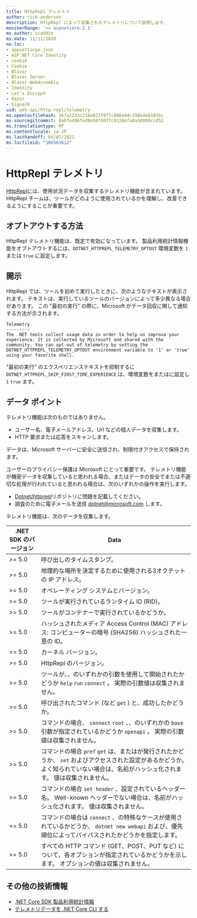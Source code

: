 ```yaml
---
title: HttpRepl テレメトリ
author: rick-anderson
description: HttpRepl によって収集されたテレメトリについて説明します。
monikerRange: '>= aspnetcore-2.1'
ms.author: scaddie
ms.date: 11/11/2020
no-loc:
- appsettings.json
- ASP.NET Core Identity
- cookie
- Cookie
- Blazor
- Blazor Server
- Blazor WebAssembly
- Identity
- Let's Encrypt
- Razor
- SignalR
uid: web-api/http-repl/telemetry
ms.openlocfilehash: 267a1233c216e823f6ffc086e94c198b4eb103bc
ms.sourcegitcommit: 0abfe496fed8e9470037c8128efa8a50069ccd52
ms.translationtype: MT
ms.contentlocale: ja-JP
ms.lasthandoff: 04/07/2021
ms.locfileid: "106563612"
---
```

# <a name="httprepl-telemetry"></a>HttpRepl テレメトリ

[HttpRepl](xref:web-api/http-repl)には、使用状況データを収集するテレメトリ機能が含まれています。 HttpRepl チームは、ツールがどのように使用されているかを理解し、改善できるようにすることが重要です。

## <a name="how-to-opt-out"></a>オプトアウトする方法

HttpRepl テレメトリ機能は、既定で有効になっています。 製品利用統計情報機能をオプトアウトするには、`DOTNET_HTTPREPL_TELEMETRY_OPTOUT` 環境変数を `1` または `true` に設定します。

## <a name="disclosure"></a>開示

HttpRepl では、ツールを初めて実行したときに、次のようなテキストが表示されます。 テキストは、実行しているツールのバージョンによって多少異なる場合があります。 この "最初の実行" の際に、Microsoft がデータ回収に関して通知する方法が示されます。

```console
Telemetry
---------
The .NET tools collect usage data in order to help us improve your experience. It is collected by Microsoft and shared with the community. You can opt-out of telemetry by setting the DOTNET_HTTPREPL_TELEMETRY_OPTOUT environment variable to '1' or 'true' using your favorite shell.
```

"最初の実行" のエクスペリエンステキストを抑制するに `DOTNET_HTTPREPL_SKIP_FIRST_TIME_EXPERIENCE` は、環境変数をまたはに設定し `1` `true` ます。

## <a name="data-points"></a>データ ポイント

テレメトリ機能は次のものではありません。

* ユーザー名、電子メールアドレス、Url などの個人データを収集します。
* HTTP 要求または応答をスキャンします。

データは、Microsoft サーバーに安全に送信され、制限付きアクセスで保持されます。

ユーザーのプライバシー保護は Microsoft にとって重要です。 テレメトリ機能が機密データを収集していると思われる場合、またはデータの安全でまたは不適切な処理が行われていると思われる場合は、次のいずれかの操作を実行します。

* [Dotnet/httprepl](https://github.com/dotnet/httprepl/issues)リポジトリに問題を記載してください。
* 調査のために電子メールを送信 [dotnet@microsoft.com](mailto:dotnet@microsoft.com) します。

テレメトリ機能は、次のデータを収集します。

| .NET SDK のバージョン | Data |
|--------------|------|
| >= 5.0        | 呼び出しのタイムスタンプ。 |
| >= 5.0        | 地理的な場所を決定するために使用される3オクテットの IP アドレス。 |
| >= 5.0        | オペレーティング システムとバージョン。 |
| >= 5.0        | ツールが実行されているランタイム ID (RID)。 |
| >= 5.0        | ツールがコンテナーで実行されているかどうか。 |
| >= 5.0        | ハッシュされたメディア Access Control (MAC) アドレス: コンピューターの暗号 (SHA256) ハッシュされた一意の ID。 |
| >= 5.0        | カーネル バージョン。 |
| >= 5.0        | HttpRepl のバージョン。 |
| >= 5.0        | ツールが、、のいずれかの引数を使用して開始されたかどうか `help` `run` `connect` 。 実際の引数値は収集されません。 |
| >= 5.0        | 呼び出されたコマンド (など `get` ) と、成功したかどうか。 |
| >= 5.0        | コマンドの場合、 `connect` `root` 、、のいずれかの `base` 引数が指定されているかどうか `openapi` 。 実際の引数値は収集されません。 |
| >= 5.0        | コマンドの場合 `pref` `get` は、またはが発行されたかどうか、 `set` およびアクセスされた設定があるかどうか。 よく知られていない場合は、名前がハッシュ化されます。 値は収集されません。 |
| >= 5.0        | コマンドの場合 `set header` 、設定されているヘッダー名。 Well-known ヘッダーでない場合は、名前がハッシュ化されます。 値は収集されません。 |
| >= 5.0        | コマンドの場合は `connect` 、の特殊なケースが使用されているかどうか、 `dotnet new webapi` および、優先順位によってバイパスされたかどうかを指定します。 |
| >= 5.0        | すべての HTTP コマンド (GET、POST、PUT など) について、各オプションが指定されているかどうかを示します。 オプションの値は収集されません。 |

## <a name="additional-resources"></a>その他の技術情報

* [.NET Core SDK 製品利用統計情報](/dotnet/core/tools/telemetry)
* [テレメトリデータを .NET Core CLI する](https://dotnet.microsoft.com/platform/telemetry)
